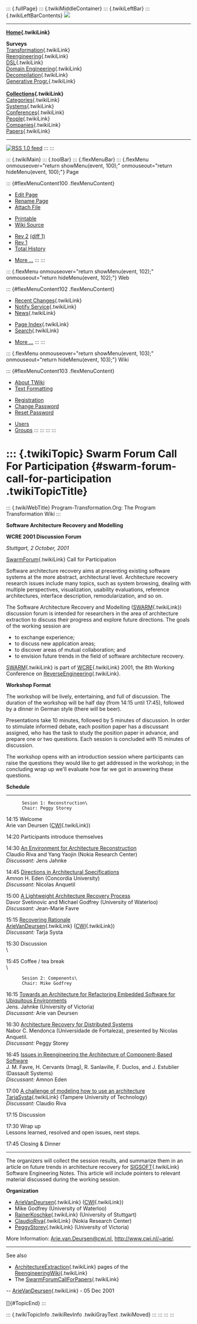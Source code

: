 ::: {.fullPage}
::: {.twikiMiddleContainer}
::: {.twikiLeftBar}
::: {.twikiLeftBarContents}
![](../pub/transformation.gif)

------------------------------------------------------------------------

**[Home](WebHome){.twikiLink}**

**Surveys**\
[Transformation](ProgramTransformation){.twikiLink}\
[Reengineering](ReengineeringWiki){.twikiLink}\
[DSL](DomainSpecificLanguages){.twikiLink}\
[Domain Engineering](DomainEngineering){.twikiLink}\
[Decompilation](DeCompilation){.twikiLink}\
[Generative Progr.](GenerativeProgrammingWiki){.twikiLink}\
\
**[Collections](CategoryCollection){.twikiLink}**\
[Categories](CategoryCategory){.twikiLink}\
[Systems](TransformationSystems){.twikiLink}\
[Conferences](TransformationConferences){.twikiLink}\
[People](TransformationPeople){.twikiLink}\
[Companies](TransformationCompanies){.twikiLink}\
[Papers](CategoryPaper){.twikiLink}

------------------------------------------------------------------------

[![](../pub/rss.gif "RSS 1.0 feed")](WebRss@skin=rss)
:::
:::

::: {.twikiMain}
::: {.toolBar}
::: {.flexMenuBar}
::: {.flexMenu onmouseover="return showMenu(event, 100);" onmouseout="return hideMenu(event, 100);"}
Page

::: {#flexMenuContent100 .flexMenuContent}
-   [Edit
    Page](http://www.program-transformation.org/edit/Transform/SwarmForumCallForParticipation?t=1536826573)
-   [Rename
    Page](http://www.program-transformation.org/rename/Transform/SwarmForumCallForParticipation)
-   [Attach
    File](http://www.program-transformation.org/attach/Transform/SwarmForumCallForParticipation)

<!-- -->

-   [Printable](http://www.program-transformation.org/view/Transform/SwarmForumCallForParticipation?skin=print.pattern)
-   [Wiki
    Source](http://www.program-transformation.org/view/Transform/SwarmForumCallForParticipation?skin=text&raw=on&contenttype=text/plain)

<!-- -->

-   [Rev
    2](http://www.program-transformation.org/view/Transform/SwarmForumCallForParticipation?rev=1.2)
    [(diff 1)](http://www.program-transformation.org/rdiff/Transform/SwarmForumCallForParticipation?rev1=1.2&rev2=1.1)
-   [Rev
    1](http://www.program-transformation.org/view/Transform/SwarmForumCallForParticipation?rev=1.1)
-   [Total
    History](http://www.program-transformation.org/rdiff/Transform/SwarmForumCallForParticipation)

<!-- -->

-   [More
    \...](http://www.program-transformation.org/oops/Transform/SwarmForumCallForParticipation?template=oopsmore&param1=1.2&param2=1.2)
:::
:::

::: {.flexMenu onmouseover="return showMenu(event, 102);" onmouseout="return hideMenu(event, 102);"}
Web

::: {#flexMenuContent102 .flexMenuContent}
-   [Recent Changes](WebChanges){.twikiLink}
-   [Notify Service](WebNotify){.twikiLink}
-   [News](WebNews){.twikiLink}

<!-- -->

-   [Page Index](WebIndex){.twikiLink}
-   [Search](WebSearch){.twikiLink}

<!-- -->

-   [More
    \...](http://www.program-transformation.org/oops/Transform/SwarmForumCallForParticipation?template=oopsmore&param1=1.2&param2=1.2)
:::
:::

::: {.flexMenu onmouseover="return showMenu(event, 103);" onmouseout="return hideMenu(event, 103);"}
Wiki

::: {#flexMenuContent103 .flexMenuContent}
-   [About
    TWiki](http://www.program-transformation.org/view/TWiki/WebHome)
-   [Text
    Formatting](http://www.program-transformation.org/view/TWiki/TextFormattingRules)

<!-- -->

-   [Registration](http://www.program-transformation.org/view/TWiki/TWikiRegistration)
-   [Change
    Password](http://www.program-transformation.org/view/TWiki/ChangePassword)
-   [Reset
    Password](http://www.program-transformation.org/view/TWiki/ResetPassword)

<!-- -->

-   [Users](http://www.program-transformation.org/view/Main/TWikiUsers)
-   [Groups](http://www.program-transformation.org/view/Main/TWikiGroups)
:::
:::
:::
:::

::: {.twikiTopic}
Swarm Forum Call For Participation {#swarm-forum-call-for-participation .twikiTopicTitle}
==================================

::: {.twikiWebTitle}
Program-Transformation.Org: The Program Transformation Wiki
:::

**Software Architecture Recovery and Modelling**

**WCRE 2001 Discussion Forum**

*Stuttgart, 2 October, 2001*

[SwarmForum](SwarmForum){.twikiLink} Call for Participation

Software architecture recovery aims at presenting existing software
systems at the more abstract, architectural level. Architecture recovery
research issues include many topics, such as system browsing, dealing
with multiple perspectives, visualization, usability evaluations,
reference architectures, interface description, remodularization, and so
on.

The Software Architecture Recovery and Modelling
([SWARM](SWARM){.twikiLink}) discussion forum is intended for
researchers in the area of architecture extraction to discuss their
progress and explore future directions. The goals of the working session
are

-   to exchange experience;
-   to discuss new application areas;
-   to discover areas of mutual collaboration; and
-   to envision future trends in the field of software architecture
    recovery.

[SWARM](SWARM){.twikiLink} is part of [WCRE](WCRE){.twikiLink} 2001, the
8th Working Conference on
[ReverseEngineering](ReverseEngineering){.twikiLink}.

**Workshop Format**

The workshop will be lively, entertaining, and full of discussion. The
duration of the workshop will be half day (from 14:15 until 17:45),
followed by a dinner in German style (there will be beer).

Presentations take 10 minutes, followed by 5 minutes of discussion. In
order to stimulate informed debate, each position paper has a discussant
assigned, who has the task to study the position paper in advance, and
prepare one or two questions. Each session is concluded with 15 minutes
of discussion.

The workshop opens with an introduction session where participants can
raise the questions they would like to get addressed in the workshop; in
the concluding wrap up we\'ll evaluate how far we got in answering these
questions.

**Schedule**

  ------- ----------------------------------------------------------------------------------------------------------------------------------------
          Sesion 1: Reconstruction\
          Chair: Peggy Storey

  14:15   Welcome\
          Arie van Deursen ([CWI](CWI){.twikiLink})

  14:20   Participants introduce themselves

  14:30   [An Environment for Architecture Reconstruction](http://www.cwi.nl/~arie/swarm2001/riva.pdf)\
          Claudio Riva and Yang Yaojin (Nokia Research Center)\
          *Discussant:* Jens Jahnke

  14:45   [Directions in Architectural Specifications](http://www.cwi.nl/~arie/swarm2001/eden.pdf)\
          Amnon H. Eden (Concordia University)\
          *Discussant:* Nicolas Anquetil

  15:00   [A Lightweight Architecture Recovery Process](http://www.cwi.nl/~arie/swarm2001/svetinovic.pdf)\
          Davor Svetinovic and Michael Godfrey (University of Waterloo)\
          *Discussant:* Jean-Marie Favre

  15:15   [Recovering Rationale](http://www.cwi.nl/~arie/swarm2001/vandeursen.pdf)\
          [ArieVanDeursen](ArieVanDeursen){.twikiLink} ([CWI](CWI){.twikiLink})\
          *Discussant:* Tarja Systa

  15:30   Discussion\
          \

  15:45   Coffee / tea break\
          \

          Sesion 2: Compenents\
          Chair: Mike Godfrey

  16:15   [Towards an Architecture for Refactoring Embedded Software for Ubiquitous Environments](http://www.cwi.nl/~arie/swarm2001/jahnke.pdf)\
          Jens. Jahnke (University of Victoria)\
          *Discussant:* Arie van Deursen

  16:30   [Architecture Recovery for Distributed Systems](http://www.cwi.nl/~arie/swarm2001/mendonca.pdf)\
          Nabor C. Mendonca (Universidade de Fortaleza), presented by Nicolas Anquetil.\
          *Discussant:* Peggy Storey

  16:45   [Issues in Reengineering the Architecture of Component-Based Software](http://www.cwi.nl/~arie/swarm2001/favre.pdf)\
          J. M. Favre, H. Cervants (Imag), R. Sanlaville, F. Duclos, and J. Estublier (Dassault Systems)\
          *Discussant:* Amnon Eden

  17:00   [A challenge of modeling how to use an architecture](http://www.cwi.nl/~arie/swarm2001/systa.pdf)\
          [TarjaSysta](TarjaSysta){.twikiLink} (Tampere University of Technology)\
          *Discussant:* Claudio Riva

  17:15   Discussion

  17:30   Wrap up\
          Lessons learned, resolved and open issues, next steps.

  17:45   Closing & Dinner
  ------- ----------------------------------------------------------------------------------------------------------------------------------------

The organizers will collect the session results, and summarize them in
an article on future trends in architecture recovery for
[SIGSOFT](SIGSOFT){.twikiLink} Software Engineering Notes. This article
will include pointers to relevant material discussed during the working
session.

**Organization**

-   [ArieVanDeursen](ArieVanDeursen){.twikiLink}
    ([CWI](CWI){.twikiLink})
-   Mike Godfrey (University of Waterloo)
-   [RainerKoschke](RainerKoschke){.twikiLink} (University of Stuttgart)
-   [ClaudioRiva](ClaudioRiva){.twikiLink} (Nokia Research Center)
-   [PeggyStorey](PeggyStorey){.twikiLink} (University of Victoria)

More Information: <Arie.van.Deursen@cwi.nl>, <http://www.cwi.nl/~arie/>.

------------------------------------------------------------------------

See also

-   [ArchitectureExtraction](ArchitectureExtraction){.twikiLink} pages
    of the [ReengineeringWiki](ReengineeringWiki){.twikiLink}
-   The [SwarmForumCallForPapers](SwarmForumCallForPapers){.twikiLink}

\-- [ArieVanDeursen](../Main/ArieVanDeursen){.twikiLink} - 05 Dec 2001\
\
[]{#TopicEnd}
:::

::: {.twikiTopicInfo .twikiRevInfo .twikiGrayText .twikiMoved}
:::
:::
:::
:::
